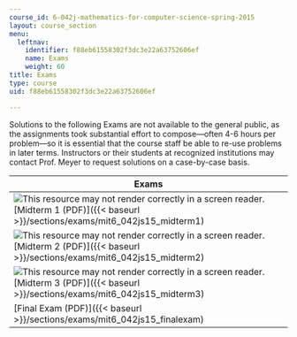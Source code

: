 ```yaml
---
course_id: 6-042j-mathematics-for-computer-science-spring-2015
layout: course_section
menu:
  leftnav:
    identifier: f88eb61558302f3dc3e22a63752606ef
    name: Exams
    weight: 60
title: Exams
type: course
uid: f88eb61558302f3dc3e22a63752606ef

---
```


Solutions to the following Exams are not available to the general public, as the assignments took substantial effort to compose—often 4-6 hours per problem—so it is essential that the course staff be able to re-use problems in later terms. Instructors or their students at recognized institutions may contact Prof. Meyer to request solutions on a case-by-case basis.

| Exams |
| --- |
| ![This resource may not render correctly in a screen reader.](/images/inacessible.gif)[Midterm 1 (PDF)]({{< baseurl >}}/sections/exams/mit6_042js15_midterm1) |
| ![This resource may not render correctly in a screen reader.](/images/inacessible.gif)[Midterm 2 (PDF)]({{< baseurl >}}/sections/exams/mit6_042js15_midterm2) |
| ![This resource may not render correctly in a screen reader.](/images/inacessible.gif)[Midterm 3 (PDF)]({{< baseurl >}}/sections/exams/mit6_042js15_midterm3) |
| [Final Exam (PDF)]({{< baseurl >}}/sections/exams/mit6_042js15_finalexam)